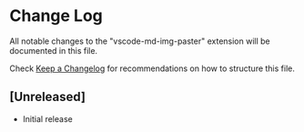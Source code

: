 # Change Log

All notable changes to the "vscode-md-img-paster" extension will be documented in this file.

Check [Keep a Changelog](http://keepachangelog.com/) for recommendations on how to structure this file.

## [Unreleased]

- Initial release